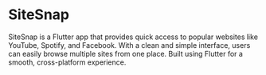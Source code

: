 # SiteSnap
SiteSnap is a Flutter app that provides quick access to popular websites like YouTube, Spotify, and Facebook. With a clean and simple interface, users can easily browse multiple sites from one place. Built using Flutter for a smooth, cross-platform experience.
